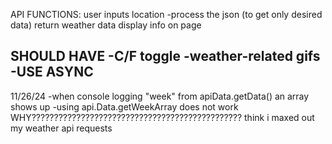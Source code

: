 API FUNCTIONS:
user inputs location
    -process the json (to get only desired data)
return weather data
display info on page

SHOULD HAVE 
-C/F toggle
-weather-related gifs
-USE ASYNC 
-



11/26/24
-when console logging "week" from apiData.getData() an array shows up
-using api.Data.getWeekArray does not work
WHY???????????????????????????????????????????????
think i maxed out my weather api requests